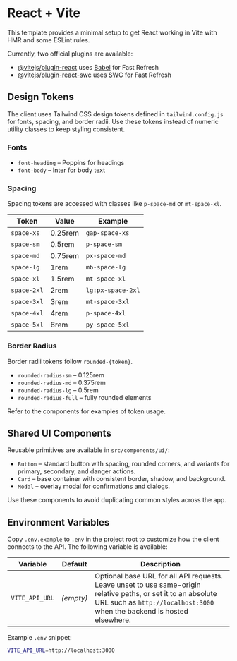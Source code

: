 # React + Vite

This template provides a minimal setup to get React working in Vite with HMR and some ESLint rules.

Currently, two official plugins are available:

- [@vitejs/plugin-react](https://github.com/vitejs/vite-plugin-react/blob/main/packages/plugin-react/README.md) uses [Babel](https://babeljs.io/) for Fast Refresh
- [@vitejs/plugin-react-swc](https://github.com/vitejs/vite-plugin-react-swc) uses [SWC](https://swc.rs/) for Fast Refresh

## Design Tokens

The client uses Tailwind CSS design tokens defined in `tailwind.config.js` for fonts, spacing, and border radii. Use these tokens instead of numeric utility classes to keep styling consistent.

### Fonts

- `font-heading` – Poppins for headings
- `font-body` – Inter for body text

### Spacing

Spacing tokens are accessed with classes like `p-space-md` or `mt-space-xl`.

| Token       | Value    | Example           |
| ----------- | -------- | ----------------- |
| `space-xs`  | 0.25rem  | `gap-space-xs`    |
| `space-sm`  | 0.5rem   | `p-space-sm`      |
| `space-md`  | 0.75rem  | `px-space-md`     |
| `space-lg`  | 1rem     | `mb-space-lg`     |
| `space-xl`  | 1.5rem   | `mt-space-xl`     |
| `space-2xl` | 2rem     | `lg:px-space-2xl` |
| `space-3xl` | 3rem     | `mt-space-3xl`    |
| `space-4xl` | 4rem     | `p-space-4xl`     |
| `space-5xl` | 6rem     | `py-space-5xl`    |

### Border Radius

Border radii tokens follow `rounded-{token}`.

- `rounded-radius-sm` – 0.125rem
- `rounded-radius-md` – 0.375rem
- `rounded-radius-lg` – 0.5rem
- `rounded-radius-full` – fully rounded elements

Refer to the components for examples of token usage.

## Shared UI Components

Reusable primitives are available in `src/components/ui/`:

- `Button` – standard button with spacing, rounded corners, and variants for primary, secondary, and danger actions.
- `Card` – base container with consistent border, shadow, and background.
- `Modal` – overlay modal for confirmations and dialogs.

Use these components to avoid duplicating common styles across the app.

## Environment Variables

Copy `.env.example` to `.env` in the project root to customize how the client connects to the API. The following variable is available:

| Variable | Default | Description |
| --- | --- | --- |
| `VITE_API_URL` | _(empty)_ | Optional base URL for all API requests. Leave unset to use same-origin relative paths, or set it to an absolute URL such as `http://localhost:3000` when the backend is hosted elsewhere. |

Example `.env` snippet:

```bash
VITE_API_URL=http://localhost:3000
```